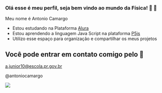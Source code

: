 ### Olá esse é meu perfil, seja bem vindo ao mundo da Física! 💙 👋

Meu nome é Antonio Camargo
- Estou estudando na Plataforma [Alura](https://www.alura.com.br/)
- Estou aprendendo a linguagem Java Script na plataforma [P5js](https://editor.p5js.org/)
- Utilizo esse espaço para organização e compartilhar os meus projetos
  
## Você pode entrar em contato comigo pelo 📧

a.junior10@escola.pr.gov.br

@antoniocamargo

![](https://media.tenor.com/EibW8F4VJUkAAAAC/joke-jk.gif)
